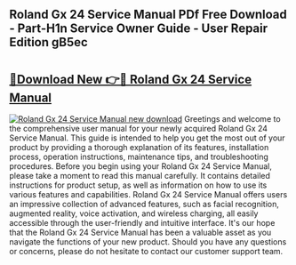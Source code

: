 ## Roland Gx 24 Service Manual PDf Free Download - Part-H1n Service Owner Guide - User Repair Edition gB5ec

# <h2><a href="http://bc76196.oget.top/?id=Roland+Gx+24+Service+Manual">🔗Download New 👉🔴 Roland Gx 24 Service Manual</a></h2>

[![Roland Gx 24 Service Manual new download](https://i.imgur.com/5g1atiW.png)](http://bc76196.oget.top/?id=Roland+Gx+24+Service+Manual)
Greetings and welcome to the comprehensive user manual for your newly acquired Roland Gx 24 Service Manual. This guide is intended to help you get the most out of your product by providing a thorough explanation of its features, installation process, operation instructions, maintenance tips, and troubleshooting procedures. Before you begin using your Roland Gx 24 Service Manual, please take a moment to read this manual carefully. It contains detailed instructions for product setup, as well as information on how to use its various features and capabilities. Roland Gx 24 Service Manual offers users an impressive collection of advanced features, such as facial recognition, augmented reality, voice activation, and wireless charging, all easily accessible through the user-friendly and intuitive interface. It's our hope that the Roland Gx 24 Service Manual has been a valuable asset as you navigate the functions of your new product. Should you have any questions or concerns, please do not hesitate to contact our customer support team.
